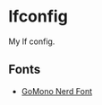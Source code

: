 # lfconfig
My lf config.

## Fonts
- [GoMono Nerd Font]([here](https://www.nerdfonts.com/font-downloads))
